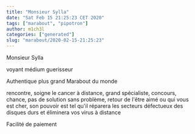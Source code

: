 ```yaml
---
title: "Monsieur Sylla"
date: "Sat Feb 15 21:25:23 CET 2020"
tags: ["marabout", "pipotron"]
author: m1ch3l
categories: ["generated"]
slug: "marabout/2020-02-15-21:25:23"
---
```


Monsieur Sylla

voyant médium guerisseur

Authentique plus grand Marabout du monde

rencontre, soigne le cancer à distance, grand spécialiste, concours, chance, pas de solution sans problème, retour de l'être aimé ou qui vous est cher, son pouvoir est tel qu'il réparera les secteurs défectueux des disques durs et éliminera vos virus à distance

Facilité de paiement
